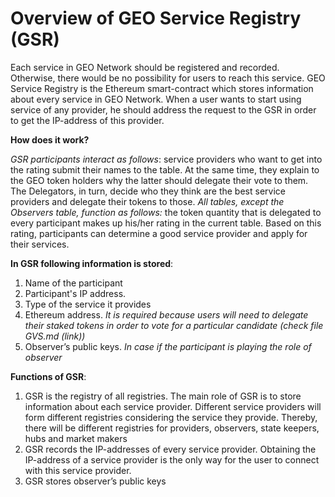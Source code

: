 # Overview of GEO Service Registry (GSR)

Each service in GEO Network should be registered and recorded. Otherwise, there would be no possibility for users to reach this service. GEO Service Registry is the Ethereum smart-contract which stores information about every service in GEO Network. When a user wants to start using service of any provider, he should address the request to the GSR in order to get the IP-address of this provider.


**How does it work?**

_GSR participants interact as follows_: service providers who want to get into the rating submit their names to the table. At the same time, they explain to the GEO token holders why the latter should delegate their vote to them. The Delegators, in turn, decide who they think are the best service providers and delegate their tokens to those.	
_All tables, except the Observers table, function as follows:_ the token quantity that is delegated to every participant makes up his/her rating in the current table. Based on this rating, participants can determine a good service provider and apply for their services.

**In GSR following information is stored**:
1) Name of the participant
2) Participant's IP address. 
3) Type of the service it provides
4) Ethereum address. 
  _It is required because users will need to delegate their staked tokens in order to vote for a particular candidate (check file GVS.md (link))_
5) Observer’s public keys. 
  _In case if the participant is playing the role of observer_

**Functions of GSR**:
1) GSR is the registry of all registries. The main role of GSR is to store information about each service provider. Different service providers will form different registries considering the service they provide. Thereby, there will be different registries for providers, observers, state keepers, hubs and market makers
2) GSR records the IP-addresses of every service provider. Obtaining the IP-address of a service provider is the only way for the user to connect with this service provider.
3) GSR stores observer’s public keys 

